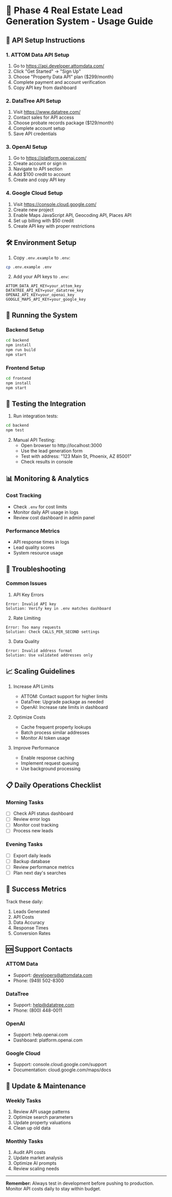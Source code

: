# 📘 Phase 4 Real Estate Lead Generation System - Usage Guide

## 🔑 API Setup Instructions

### 1. ATTOM Data API Setup
1. Go to https://api.developer.attomdata.com/
2. Click "Get Started" → "Sign Up"
3. Choose "Property Data API" plan ($299/month)
4. Complete payment and account verification
5. Copy API key from dashboard

### 2. DataTree API Setup
1. Visit https://www.datatree.com/
2. Contact sales for API access
3. Choose probate records package ($129/month)
4. Complete account setup
5. Save API credentials

### 3. OpenAI Setup
1. Go to https://platform.openai.com/
2. Create account or sign in
3. Navigate to API section
4. Add $100 credit to account
5. Create and copy API key

### 4. Google Cloud Setup
1. Visit https://console.cloud.google.com/
2. Create new project
3. Enable Maps JavaScript API, Geocoding API, Places API
4. Set up billing with $50 credit
5. Create API key with proper restrictions

## 🛠️ Environment Setup

1. Copy `.env.example` to `.env`:
```bash
cp .env.example .env
```

2. Add your API keys to `.env`:
```env
ATTOM_DATA_API_KEY=your_attom_key
DATATREE_API_KEY=your_datatree_key
OPENAI_API_KEY=your_openai_key
GOOGLE_MAPS_API_KEY=your_google_key
```

## 🚀 Running the System

### Backend Setup
```bash
cd backend
npm install
npm run build
npm start
```

### Frontend Setup
```bash
cd frontend
npm install
npm start
```

## 🧪 Testing the Integration

1. Run integration tests:
```bash
cd backend
npm test
```

2. Manual API Testing:
   - Open browser to http://localhost:3000
   - Use the lead generation form
   - Test with address: "123 Main St, Phoenix, AZ 85001"
   - Check results in console

## 📊 Monitoring & Analytics

### Cost Tracking
- Check `.env` for cost limits
- Monitor daily API usage in logs
- Review cost dashboard in admin panel

### Performance Metrics
- API response times in logs
- Lead quality scores
- System resource usage

## 🚨 Troubleshooting

### Common Issues

1. API Key Errors
```
Error: Invalid API key
Solution: Verify key in .env matches dashboard
```

2. Rate Limiting
```
Error: Too many requests
Solution: Check CALLS_PER_SECOND settings
```

3. Data Quality
```
Error: Invalid address format
Solution: Use validated addresses only
```

## 📈 Scaling Guidelines

1. Increase API Limits
   - ATTOM: Contact support for higher limits
   - DataTree: Upgrade package as needed
   - OpenAI: Increase rate limits in dashboard

2. Optimize Costs
   - Cache frequent property lookups
   - Batch process similar addresses
   - Monitor AI token usage

3. Improve Performance
   - Enable response caching
   - Implement request queuing
   - Use background processing

## 📋 Daily Operations Checklist

### Morning Tasks
- [ ] Check API status dashboard
- [ ] Review error logs
- [ ] Monitor cost tracking
- [ ] Process new leads

### Evening Tasks
- [ ] Export daily leads
- [ ] Backup database
- [ ] Review performance metrics
- [ ] Plan next day's searches

## 🎯 Success Metrics

Track these daily:
1. Leads Generated
2. API Costs
3. Data Accuracy
4. Response Times
5. Conversion Rates

## 🆘 Support Contacts

### ATTOM Data
- Support: developers@attomdata.com
- Phone: (949) 502-8300

### DataTree
- Support: help@datatree.com
- Phone: (800) 448-0011

### OpenAI
- Support: help.openai.com
- Dashboard: platform.openai.com

### Google Cloud
- Support: console.cloud.google.com/support
- Documentation: cloud.google.com/maps/docs

## 🔄 Update & Maintenance

### Weekly Tasks
1. Review API usage patterns
2. Optimize search parameters
3. Update property valuations
4. Clean up old data

### Monthly Tasks
1. Audit API costs
2. Update market analysis
3. Optimize AI prompts
4. Review scaling needs

---

**Remember:** Always test in development before pushing to production. Monitor API costs daily to stay within budget.
